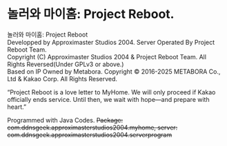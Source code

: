 # 놀러와 마이홈: Project Reboot.
놀러와 마이홈: Project Reboot\
Developped by Approximaster Studios 2004. Server Operated By Project Reboot Team.\
Copyright (C) Approximaster Studios 2004 & Project Reboot Team. All Rights Reversed(Under GPLv3 or above.)\
Based on IP Owned by Metabora. Copyright © 2016-2025 METABORA Co., Ltd & Kakao Corp. All Rights Reserved.

“Project Reboot is a love letter to MyHome. We will only proceed if Kakao officially ends service. Until then, we wait with hope—and prepare with heart.”

Programmed with Java Codes. ~~Package: com.ddnsgeek.approximasterstudios2004.myhome, server: com.ddnsgeek.approximasterstudios2004.serverprogram~~
